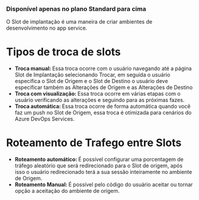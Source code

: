 ### Disponível apenas no plano Standard para cima
O Slot de implantação é uma maneira de criar ambientes de desenvolvimento no app service.

<h1>Tipos de troca de slots</h1>
<ul>
<li><strong>Troca manual: </strong>Essa troca ocorre com o usuário navegando até a página Slot de Implantação selecionando Trocar, em seguida o usuário especifica o Slot de Origem e o Slot de Destino o usuário deve especificar também as Alterações de Origem e as Alterações de Destino</li>
<li><strong>Troca com visualização: </strong>Essa troca ocorre em várias etapas com o usuário verificando as alterações e seguindo para as próximas fazes.</li>
<li><strong>Troca automática: </strong>Essa troca ocorre de forma automática quando você faz um push no Slot de Origem, essa troca é otimizada para cenários do Azure DevOps Services.</li>
</ul>
<h1>Roteamento de Trafego entre Slots</h1>
<ul>
<li><strong>Roteamento automático: </strong>É possível configurar uma porcentagem de tráfego aleatório que será redirecionado para o Slot de origem, após isso o usuário redirecionado terá a sua sessão inteiramente no ambiente de Origem.</li>
<li><strong>Roteamento Manual: </strong>É possível pelo código do usuário aceitar ou tornar opção a aceitação do ambiente de origem.</li>
</ul>
